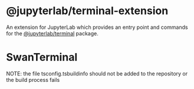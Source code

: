 # @jupyterlab/terminal-extension

An extension for JupyterLab which provides an entry point and commands for the [@jupyterlab/terminal](../terminal) package.
# SwanTerminal
NOTE:
the file tsconfig.tsbuildinfo should not be added to the repository or the build process fails

